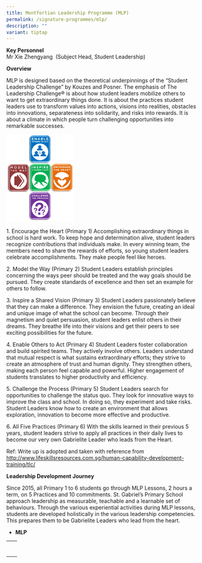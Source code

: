 ```yaml
---
title: Montfortian Leadership Programme (MLP)
permalink: /signature-programmes/mlp/
description: ""
variant: tiptap
---
```

<p><strong>Key Personnel</strong>
<br>Mr Xie Zhengyang&nbsp; (Subject Head, Student Leadership)</p>
<p><strong>Overview</strong>
</p>
<p>MLP is designed based on the theoretical underpinnings of the “Student
Leadership Challenge” by Kouzes and Posner. The emphasis of The Leadership
Challenge® is about how student leaders mobilize others to want to get
extraordinary things done. It is about the practices student leaders use
to transform values into actions, visions into realities, obstacles into
innovations, separateness into solidarity, and risks into rewards. It is
about a climate in which people turn challenging opportunities into remarkable
successes.</p>
<div class="isomer-image-wrapper">
<img style="width:35%" height="auto" width="100%" src="/images/TLC%20Framework.png">
</div>
<p>1. Encourage the Heart (Primary 1) Accomplishing extraordinary things
in school is hard work. To keep hope and determination alive, student leaders
recognize contributions that individuals make. In every winning team, the
members need to share the rewards of efforts, so young student leaders
celebrate accomplishments. They make people feel like heroes.</p>
<p>2. Model the Way (Primary 2) Student Leaders establish principles concerning
the ways peer should be treated and the way goals should be pursued. They
create standards of excellence and then set an example for others to follow.</p>
<p>3. Inspire a Shared Vision (Primary 3) Student Leaders passionately believe
that they can make a difference. They envision the future, creating an
ideal and unique image of what the school can become. Through their magnetism
and quiet persuasion, student leaders enlist others in their dreams. They
breathe life into their visions and get their peers to see exciting possibilities
for the future.</p>
<p>4. Enable Others to Act (Primary 4) Student Leaders foster collaboration
and build spirited teams. They actively involve others. Leaders understand
that mutual respect is what sustains extraordinary efforts; they strive
to create an atmosphere of trust and human dignity. They strengthen others,
making each person feel capable and powerful. Higher engagement of students
translates to higher productivity and efficiency.</p>
<p>5. Challenge the Process (Primary 5) Student Leaders search for opportunities
to challenge the status quo. They look for innovative ways to improve the
class and school. In doing so, they experiment and take risks. Student
Leaders know how to create an environment that allows exploration, innovation
to become more effective and productive.</p>
<p>6. All Five Practices (Primary 6) With the skills learned in their previous
5 years, student leaders strive to apply all practices in their daily lives
to become our very own Gabrielite Leader who leads from the Heart.</p>
<p>Ref: Write up is adopted and taken with reference from
<br><a href="http://www.lifeskillsresources.com.sg/human-capability-development-training/tlc/" rel="noopener noreferrer nofollow" target="_blank">http://www.lifeskillsresources.com.sg/human-capability-development-training/tlc/</a>
</p>
<p><strong>Leadership Development Journey</strong>
</p>
<p>Since 2015, all Primary 1 to 6 students go through MLP Lessons, 2 hours
a term, on 5 Practices and 10 commitments. St. Gabriel’s Primary School
approach leadership as measurable, teachable and a learnable set of behaviours.
Through the various experiential activities during MLP lessons, students
are developed holistically in the various leadership competencies. This
prepares them to be Gabrielite Leaders who lead from the heart.&nbsp; &nbsp;</p>
<ul data-tight="true" class="tight">
<li>
<p><strong>MLP</strong>
</p>
</li>
</ul>
<table>
<tbody>
<tr>
<th rowspan="1" colspan="1">
<p></p>
</th>
<th rowspan="1" colspan="1">
<p></p>
</th>
</tr>
<tr>
<td rowspan="1" colspan="1">
<p></p>
</td>
<td rowspan="1" colspan="1">
<p></p>
</td>
</tr>
</tbody>
</table>
<p></p>